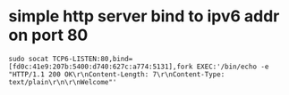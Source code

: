 # simple http server bind to ipv6 addr on port 80
`sudo socat TCP6-LISTEN:80,bind=[fd0c:41e9:207b:5400:d740:627c:a774:5131],fork EXEC:'/bin/echo -e "HTTP/1.1 200 OK\r\nContent-Length: 7\r\nContent-Type: text/plain\r\n\r\nWelcome"'`
